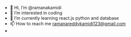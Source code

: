 - 👋 Hi, I’m @ramanakamidi
- 👀 I’m interested in coding
- 🌱 I’m currently learning react.js python and database
- 📫 How to reach me  ramanareddykamidi123@gmail.com
- 
<!---
ramanakamidi/ramanakamidi is a ✨ special ✨ repository because its `README.md` (this file) appears on your GitHub profile.
You can click the Preview link to take a look at your changes.
--->
